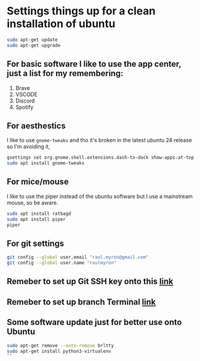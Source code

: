 # Settings things up for a clean installation of ubuntu

```bash
sudo apt-get update
sudo apt-get upgrade
```

## For basic software I like to use the app center, just a list for my remembering:
1. Brave
2. VSCODE
3. Discord
4. Spotify


## For aesthestics
I like to use ```gnome-tweaks``` and tho it's broken in the latest ubuntu 24 release so I'm avoiding it,
```bash
gsettings set org.gnome.shell.extensions.dash-to-dock show-apps-at-top true #for bottom left show apps
sudo apt install gnome-tweaks
```

## For mice/mouse
I like to use the piper instead of the ubuntu software but I use a mainstream mouse, so be aware.
```bash
sudo apt install ratbagd
sudo apt install piper
piper
```
## For git settings
```bash
git config --global user.email "raul.myron@gmail.com"
git config --global user.name "raulmyron"
```

## Remeber to set up Git SSH key onto this [link](https://github.com/RaulMyron/RaulMyron/blob/main/SSHgithub.md)

## Remeber to set up branch Terminal [link](https://github.com/RaulMyron/RaulMyron/blob/main/BetterTerminal.md)

## Some software update just for better use onto Ubuntu
```bash
sudo apt-get remove --auto-remove brltty
sudo apt-get install python3-virtualenv
`` 
